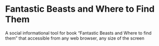 # Fantastic Beasts and Where to Find Them

A social informational tool for book “Fantastic Beasts and
Where to find them” that accessible from any web browser,
any size of the screen
